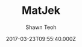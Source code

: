 ---
title: MatJek
github: https://github.com/ShawnTeoh/matjek
demo: https://shawnteoh.github.io/matjek
author: Shawn Teoh
ssg:
  - Jekyll
cms:
  - No Cms
date: 2017-03-23T09:55:40.000Z
description: Material theme based on Materialize.css for jekyll sites
stale: true
---